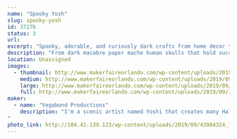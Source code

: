 ```yaml
---
name: "Spooky Yosh"
slug: spooky-yosh
id: 37276
status: 3
url: 
excerpt: "Spooky, adorable, and curiously dark crafts from home decor to jewelry. All created by a scenic artistic named Yoshi!"
description: "From dark macabre paper mache human skulls that hold succulents to hand painted canvas pieces that have spooky images that can glow in black light! All handmade by a scenic and graphic designer native to the orlando area. Yoshi has been in love with the Halloween realm of theme park entertainment and she designs her own interpretation of the bizarre and macabre. "
location: Unassigned
images:
  - thumbnail: http://www.makerfaireorlando.com/wp-content/uploads/2019/09/1.png
    medium: http://www.makerfaireorlando.com/wp-content/uploads/2019/09/1.png
    large: http://www.makerfaireorlando.com/wp-content/uploads/2019/09/1.png
    full: http://www.makerfaireorlando.com/wp-content/uploads/2019/09/1.png
maker:
  - name: "Vegabond Productions"
    description: "I'm a scenic artist named Yoshi that creates many Halloween type props as well as spiritual style art pieces. I am currently creating biodegradable and Eco friendly paper mache skulls and resin skulls. The skulls are handmade and created for home decor, office decor and even for a plant holder. I've created a few that are neon and fluorescent. I have also created flower-embed resin necklaces as well that glow.  I love incorporating the spiritual, odd and weird to each project, some may say I have a light way of creating spooky crafts.
"
photo_link: http://104.41.139.123/wp-content/uploads/2019/09/43984324_1414885788643123_6479562871641473024_n.jpg
---
```


